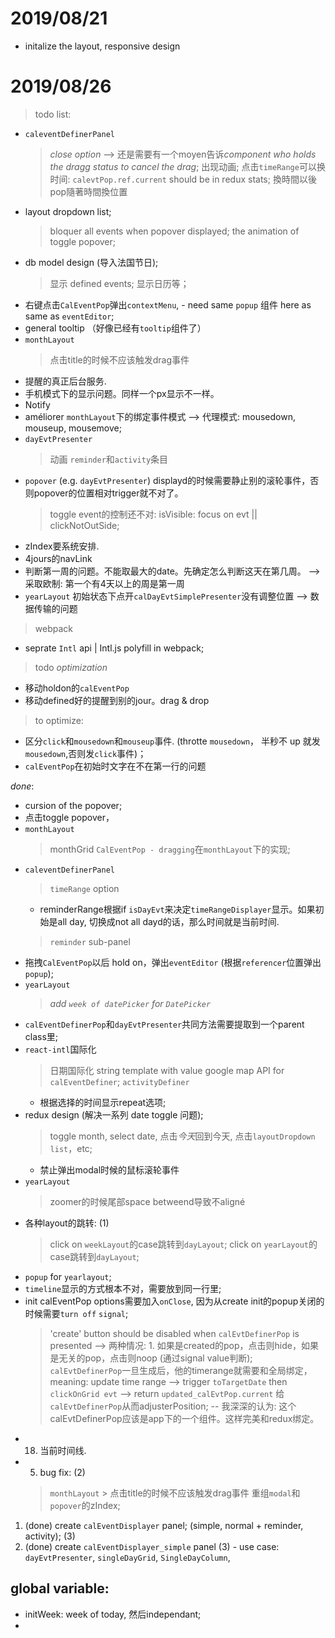 # 2019/08/21

-   initalize the layout, responsive design

# 2019/08/26

> todo list:

-   `caleventDefinerPanel`
    > *close option* -->  还是需要有一个moyen告诉*component who holds the dragg status to cancel the drag*; 
    > 出现动画;
    > 点击`timeRange`可以换时间: `calevtPop.ref.current` should be in redux stats;
    > 換時間以後pop隨著時間換位置
-   layout dropdown list;
      > bloquer all events when popover displayed;
      > the animation of toggle popover;
-   db model design (导入法国节日);
      > 显示 defined events;
      > 显示日历等；
-   右键点击`CalEventPop`弹出`contextMenu`, - need same `popup` 组件 here as same as `eventEditor`;
-   general tooltip （好像已经有`tooltip`组件了）
-   `monthLayout`
      > 点击title的时候不应该触发drag事件
-   提醒的真正后台服务.
-   手机模式下的显示问题。同样一个px显示不一样。
-   Notify
-   améliorer `monthLayout`下的绑定事件模式  --> 代理模式: mousedown, mouseup, mousemove;
-   `dayEvtPresenter`
    > 动画
    > `reminder`和`activity`条目
-   `popover` (e.g. `dayEvtPresenter`)  displayd的时候需要静止别的滚轮事件，否则popover的位置相对trigger就不对了。
     > toggle event的控制还不对: isVisible: focus on evt || clickNotOutSide;
-   zIndex要系统安排.
-   4jours的navLink
-   判断第一周的问题。不能取最大的date。先确定怎么判断这天在第几周。 --> 采取欧制: 第一个有4天以上的周是第一周
-  `yearLayout` 初始状态下点开`calDayEvtSimplePresenter`没有调整位置 --> 数据传输的问题

> webpack
  - seprate `Intl` api | Intl.js polyfill in webpack;
  
> todo *optimization*
  - 移动holdon的`calEventPop`
  - 移动defined好的提醒到别的jour。drag & drop

> to optimize:
- 区分`click`和`mousedown`和`mouseup`事件. (throtte `mousedown`， 半秒不 up 就发`mousedown`,否则发`click`事件)；
- `calEventPop`在初始时文字在不在第一行的问题

*done*:
 - cursion of the popover;
 - 点击toggle popover，
 - `monthLayout`
      > monthGrid 
      > `CalEventPop - dragging`在`monthLayout`下的实现;
-   `caleventDefinerPanel`
    > `timeRange` option
    - reminderRange根据if `isDayEvt`来决定`timeRangeDisplayer`显示。如果初始是all day, 切换成not all dayd的话，那么时间就是当前时间.
    > `reminder` sub-panel
-   拖拽`CalEventPop`以后 hold on，弹出`eventEditor` (根据`referencer`位置弹出`popup`);
-   `yearLayout`
      > *add `week of datePicker` for `DatePicker`*
-   `calEventDefinerPop`和`dayEvtPresenter`共同方法需要提取到一个parent class里;
-   `react-intl`国际化
    > 日期国际化
    > string template with value
    > google map API for `calEventDefiner`;
    > `activityDefiner`
       - 根据选择的时间显示repeat选项;
-   redux design (解决一系列 date toggle 问题);
    > toggle month, select date, 点击*今天*回到今天, 点击`layoutDropdown list`，etc;
    -   禁止弹出modal时候的鼠标滚轮事件
-   `yearLayout`
      > zoomer的时候尾部space betweend导致不aligné
-    各种layout的跳转: (1)
      > click on `weekLayout`的case跳转到`dayLayout`;
      > click on `yearLayout`的case跳转到`dayLayout`;
-    `popup` for `yearlayout`;
-   `timeline`显示的方式根本不对，需要放到同一行里;
-   init calEventPop options需要加入`onClose`, 因为从create init的popup关闭的时候需要`turn off` `signal`;
      > 'create' button should be disabled when `calEvtDefinerPop` is presented --> 两种情况: 1. 如果是created的pop，点击则hide，如果是无关的pop，点击则noop (通过signal value判断);
      > `calEvtDefinerPop`一旦生成后，他的timerange就需要和全局绑定，meaning: update time range --> trigger `toTargetDate` then `clickOnGrid evt` --> return `updated_calEvtPop.current` 给`calEvtDefinerPop`从而adjusterPosition;
      -- 我深深的认为: 这个calEvtDefinerPop应该是app下的一个组件。这样完美和redux绑定。
-    18. 当前时间线.
-    5. bug fix: (2)
      >  `monthLayout`
            > 点击title的时候不应该触发drag事件
      > 重组`modal`和`popover`的zIndex;
1. (done) create `calEventDisplayer` panel; (simple, normal + reminder, activity); (3)
2. (done) create `calEventDisplayer_simple` panel (3)
          - use case: `dayEvtPresenter`, `singleDayGrid`, `SingleDayColumn`,  
                
## global variable:
-  initWeek: week of today,  然后independant;
- 